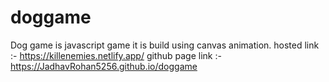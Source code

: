 # doggame
Dog game is javascript game it is build using canvas animation.
hosted link :- https://killenemies.netlify.app/
github page link :- https://JadhavRohan5256.github.io/doggame

